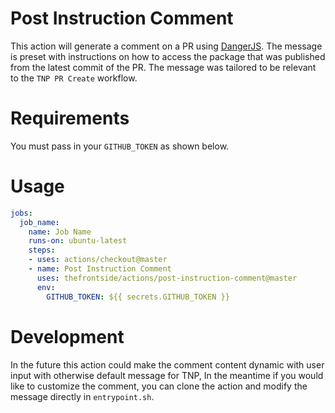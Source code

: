 # Post Instruction Comment
This action will generate a comment on a PR using [DangerJS](https://github.com/danger/danger-js). The message is preset with instructions on how to access the package that was published from the latest commit of the PR. The message was tailored to be relevant to the `TNP PR Create` workflow.

# Requirements
You must pass in your `GITHUB_TOKEN` as shown below.

# Usage
```yaml
jobs:
  job_name:
    name: Job Name
    runs-on: ubuntu-latest
    steps:
    - uses: actions/checkout@master
    - name: Post Instruction Comment
      uses: thefrontside/actions/post-instruction-comment@master
      env: 
        GITHUB_TOKEN: ${{ secrets.GITHUB_TOKEN }}
```

# Development
In the future this action could make the comment content dynamic with user input with otherwise default message for TNP, In the meantime if you would like to customize the comment, you can clone the action and modify the message directly in `entrypoint.sh`.